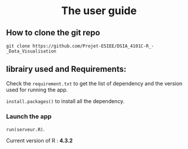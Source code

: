 # <center>The user guide</center>


## How to clone the git repo
`git clone https://github.com/Projet-ESIEE/DSIA_4101C-R_-_Data_Visualisation`

## librairy used and Requirements: 
Check the `requirement.txt` to get the list of dependency and the version used for running the app.


`install.packages()` to install all the dependency.


### Launch the app
`run(serveur.R)`. 

Current version of R : **4.3.2**

